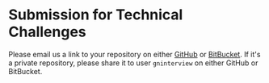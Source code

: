 # Submission for Technical Challenges

Please email us a link to your repository on either [GitHub](https://github.com/gninterview) or [BitBucket](https://bitbucket.com/gninterview). If it's a private repository, please share it to user `gninterview` on either GitHub or BitBucket.
